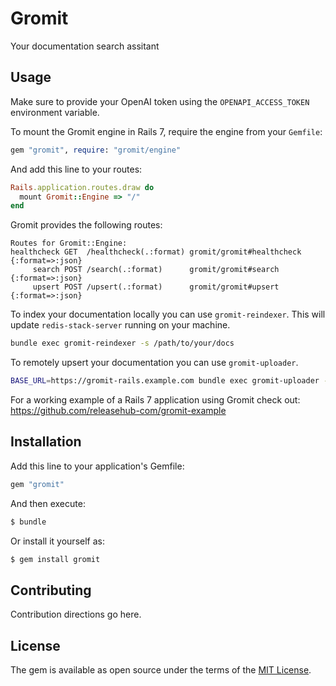 # Gromit

Your documentation search assitant

## Usage

Make sure to provide your OpenAI token using the `OPENAPI_ACCESS_TOKEN` environment variable.

To mount the Gromit engine in Rails 7, require the engine from your `Gemfile`:

```ruby
gem "gromit", require: "gromit/engine"
```

And add this line to your routes:

```ruby
Rails.application.routes.draw do
  mount Gromit::Engine => "/"
end
```

Gromit provides the following routes:

```
Routes for Gromit::Engine:
healthcheck GET  /healthcheck(.:format) gromit/gromit#healthcheck {:format=>:json}
     search POST /search(.:format)      gromit/gromit#search {:format=>:json}
     upsert POST /upsert(.:format)      gromit/gromit#upsert {:format=>:json}
```

To index your documentation locally you can use `gromit-reindexer`. This will update `redis-stack-server` running on your machine.

```bash
bundle exec gromit-reindexer -s /path/to/your/docs
```

To remotely upsert your documentation you can use `gromit-uploader`.

```bash
BASE_URL=https://gromit-rails.example.com bundle exec gromit-uploader -s /path/to/your/docs
```

For a working example of a Rails 7 application using Gromit check out:
https://github.com/releasehub-com/gromit-example

## Installation

Add this line to your application's Gemfile:

```ruby
gem "gromit"
```

And then execute:

```bash
$ bundle
```

Or install it yourself as:

```bash
$ gem install gromit
```

## Contributing

Contribution directions go here.

## License

The gem is available as open source under the terms of the [MIT License](https://opensource.org/licenses/MIT).
